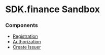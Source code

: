 # SDK.finance Sandbox

### Components
* [Registration](hisaveliy.github.io/sdkfinance-sandbox/registration.html)
* [Authorization](hisaveliy.github.io/sdkfinance-sandbox/authorization.html)
* [Create Issuer](hisaveliy.github.io/sdkfinance-sandbox/create-issuer.html)
